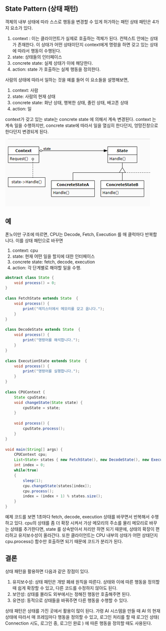 ## State Pattern (상태 패턴)

객체의 내부 상태에 따라 스스로 행동을 변경할 수 있게 허가하는 패턴
상태 패턴은 4가지 요소가 있다.
1. context : 이는 클라이언트가 실제로 호출하는 객체가 된다. 컨텍스트 안에는 상태가 존재한다. 이 상태가 어떤 상태이던지 context에게 명령을 하면 갖고 있는 상태에 따라서 행동이 수행된다.
2. state: 상태들의 인터페이스
3. concrete state: 실제 상태가 이에 해당한다.
4. action: state 가 호출하는 실제 행동을 정의한다.

사람의 상태에 따라서 일하는 것을 예를 들어 이 요소들을 설명해보면,
1. context: 사람
2. state: 사람의 현재 상태
3. concrete state: 화난 상태, 행복한 상태, 졸린 상태, 배고픈 상태
4. action: 일

context가 갖고 있는 state는 concrete state 에 의해서 계속 변경된다. context 는 계속 일을 수행하지만, concrete state에 따라서 일을 열심히 한다던지, 엉망진창으로 한다던지 변경되게 된다.

![Alt text](state-pattern.png)

## 예

폰노이만 구조에 따르면, CPU는 Decode, Fetch, Execution 를 매 클럭마다 반복합니다. 이를 상태 패턴으로 바꾸면 

1. context: cpu
2. state: 현재 어떤 일을 할지에 대한 인터페이스
3. concrete state: fetch, decode, execution
4. action: 각 단계별로 해야할 일을 수행.

```java
abstract class State {
    void process() = 0;
}

class FetchState extends State  {
    void process() {
        print("레지스터에서 메모리를 갖고 옵니다.");
    }
}

class DecodeState extends State  {
    void process() {
        print("명령어를 해석합니다.");
    }
}

class ExecutionState extends State  {
    void process() {
        print("명령어를 실행합니다.");
    }
}

class CPUContext {
    State cpuState;
    void changeState(State state) {
        cpuState = state;
    }

    void process() {
        cpuState.process();
    }
}

void main(String[] args) {
    CPUContext cpu;
    List<State> states { new FetchState(), new DecodeState(), new ExecutionState() };
    int index = 0;
    while(true)
    {
        sleep(1);
        cpu.changeState(states[index]);
        cpu.process();
        index = (index + 1) % states.size();
    }
}
```

예제 코드를 보면 1초마다 fetch, decode, execution 상태를 바꾸면서 반복해서 수행하고 있다. cpu의 상태를 좀 더 확장 시켜서 가상 메모리의 주소를 물리 메모리로 바꾸는 상태를 추가한다면, state 를 상속받아서 처리만 하면 되기 때문에, 상태의 확장이 편리하고 유지보수성이 올라간다. 또한 클라이언트는 CPU 내부의 상태가 어떤 상태던지 cpu.process() 함수만 호출하면 되기 때문에 코드가 분리가 된다.

## 결론

상태 패턴을 활용하면 다음과 같은 장점이 있다.
1. 유지보수성: 상태 패턴은 개방 폐쇄 원칙을 따른다. 상태와 이에 따른 행동을 정의할 때 쉽게 확장할 수 있고, 다른 코드를 수정하지 않아도 된다.
2. 보안성: 상태를 몰라도 외부에서는 정해진 행동만 호출해주면 된다.
3. 유연성: 동적으로 상태들을 바꿔주면 다른 행동을 수행할 수 있다.

상태 패턴은 상태를 가진 곳에서 활용이 많이 된다. 가령 AI 시스템을 만들 때 AI 의 현재 상태에 따라서 매 프레임마다 행동을 정의할 수 있고, 로그인 처리를 할 때 로그인 상태( Connection 시도, 로그인 중, 로그인 완료 ) 에 따른 행동을 정의할 때도 사용된다.